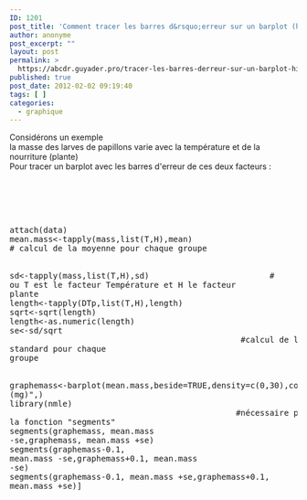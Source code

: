 ```yaml
---
ID: 1201
post_title: 'Comment tracer les barres d&rsquo;erreur sur un barplot (histogramme) à 2 facteurs avec R'
author: anonyme
post_excerpt: ""
layout: post
permalink: >
  https://abcdr.guyader.pro/tracer-les-barres-derreur-sur-un-barplot-histogramme-a-2-facteurs/
published: true
post_date: 2012-02-02 09:19:40
tags: [ ]
categories:
  - graphique
---
```

Considérons un exemple<br />la masse des larves de papillons varie avec la température et de la nourriture (plante)<br />Pour tracer un barplot avec les barres d'erreur de ces deux facteurs :<br /><br /> <pre lang='rsplus'><br /><br /> <br />attach(data)<br />mean.mass&lt;-tapply(mass,list(T,H),mean)       # calcul de la moyenne pour chaque groupe <br /><br />sd&lt;-tapply(mass,list(T,H),sd)                         # ou T est le facteur Température et H le facteur plante<br />length&lt;-tapply(DTp,list(T,H),length)<br />sqrt&lt;-sqrt(length)<br />length&lt;-as.numeric(length)<br />se&lt;-sd/sqrt                                                   #calcul de l'erreur standard pour chaque groupe<br /><br /><br />graphemass&lt;-barplot(mean.mass,beside=TRUE,density=c(0,30),col=1,ylim=c(0,15.2),font=3,ylab="masse (mg)",)<br />library(nmle)                                                #nécessaire pour appeler la fonction "segments" <br />segments(graphemass, mean.mass -se,graphemass, mean.mass +se)       <br />segments(graphemass-0.1, mean.mass -se,graphemass+0.1, mean.mass -se)<br />segments(graphemass-0.1, mean.mass +se,graphemass+0.1, mean.mass +se)]<br /> </pre>  <br /><br /><br /><br /><br /><br />
